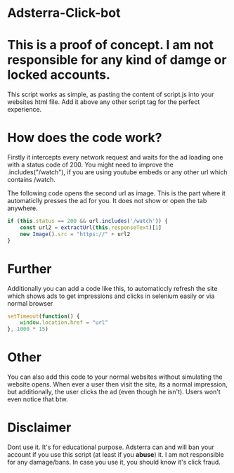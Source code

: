 # Adsterra-Click-bot

# This is a proof of concept. I am not responsible for any kind of damge or locked accounts.

This script works as simple, as pasting the content of script.js into your websites html file. Add it above any other script tag for the perfect experience.

# How does the code work?

Firstly it intercepts every network request and waits for the ad loading one with a status code of 200.
You might need to improve the .includes("/watch"), if you are using youtube embeds or any other url which contains /watch.

The following code opens the second url as image. This is the part where it automaticlly presses the ad for you. It does not show or open the tab anywhere.
```js
if (this.status == 200 && url.includes('/watch')) {
    const url2 = extractUrl(this.responseText)[1]
    new Image().src = "https://" + url2
}
```
                      
# Further

Additionally you can add a code like this, to automaticcly refresh the site which shows ads to get impressions and clicks in selenium easily or via normal browser
```js
setTimeout(function() {
    window.location.href = "url"
}, 1000 * 15)
```

# Other
You can also add this code to your normal websites without simulating the website opens.
When ever a user then visit the site, its a normal impression, but additionally, the user clicks the ad (even though he isn't).
Users won't even notice that btw.

# Disclaimer
Dont use it. It's for educational purpose.
Adsterra can and will ban your account if you use this script (at least if you **abuse**) it.
I am not responsible for any damage/bans.
In case you use it, you should know it's click fraud.
